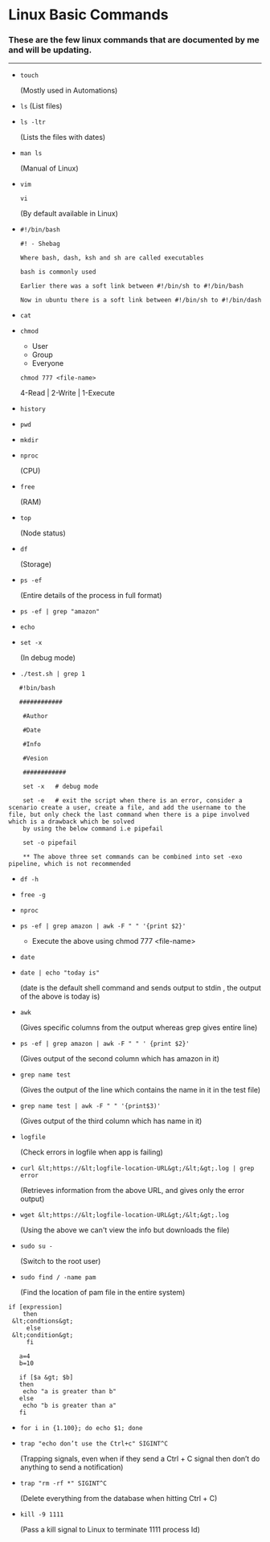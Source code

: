 # Linux Basic Commands

### These are the few linux commands that are documented by me and will be updating.

---

- `touch `
  
  (Mostly used in Automations)

 
- `ls`
  (List files) 

 
- `ls -ltr`
  
  (Lists the files with dates)

 
-  `man ls`

   (Manual of Linux)

 
- `vim`
  
  `vi`
  
  (By default available in Linux)

 
- `#!/bin/bash`
  ```
  #! - Shebag 
  
  Where bash, dash, ksh and sh are called executables 
   
  bash is commonly used 
   
  Earlier there was a soft link between #!/bin/sh to #!/bin/bash 
   
  Now in ubuntu there is a soft link between #!/bin/sh to #!/bin/dash 
  ```

  
- `cat` 
  
- `chmod` 
 
  -   User 
  -   Group 
  -   Everyone   
 
   `chmod 777 <file-name>`
 
   4-Read | 2-Write | 1-Execute 
 
- `history`
 
- `pwd` 
 
- `mkdir`  
  
- `nproc`
  
  (CPU) 
  
- `free` 

  (RAM)
  
- `top` 

  (Node status)
 
- `df`
  
  (Storage) 
  
- `ps -ef` 

  (Entire details of the process in full format)  
  
- `ps -ef | grep "amazon"`  
  
- `echo`  
 
- `set -x` 

  (In debug mode) 
  
- `./test.sh | grep 1` 
 
 
```
   #!bin/bash 

   ############ 

    #Author 

    #Date 

    #Info 

    #Vesion 

    ############ 

    set -x   # debug mode 

    set -e   # exit the script when there is an error, consider a scenario create a user, create a file, and add the username to the file, but only check the last command when there is a pipe involved which is a drawback which be solved 
    by using the below command i.e pipefail 

    set -o pipefail 
     
    ** The above three set commands can be combined into set -exo pipeline, which is not recommended  
```
    
-  `df -h`
  
-  `free -g` 

-  `nproc` 

-  `ps -ef | grep amazon | awk -F " " '{print $2}'`
    
    - Execute the above using chmod 777 &lt;file-name&gt; 
 
- `date` 
 
- `date | echo "today is"`
  
  (date is the default shell command and sends output to stdin , the output of the above is today is)
 
- `awk` 

  (Gives specific columns from the output whereas grep gives entire line)
 
- `ps -ef | grep amazon | awk -F " " ' {print $2}'` 

  (Gives output of the second column which has amazon in it)
 
- `grep name test` 

  (Gives the output of the line which contains the name in it in the test file)
 
- `grep name test | awk -F " " '{print$3)'` 

  (Gives output of the third column which has name in it)
 
- `logfile`  

  (Check errors in logfile when app is failing)
 
- `curl &lt;https://&lt;logfile-location-URL&gt;/&lt;&gt;.log | grep error` 

  (Retrieves information from the above URL, and gives only the error output)
 
- `wget &lt;https://&lt;logfile-location-URL&gt;/&lt;&gt;.log` 

  (Using the above we can't view the info but downloads the file)  
 
- `sudo su -`  

  (Switch to the root user)
 
- `sudo find / -name pam` 

  (Find the location of pam file in the entire system) 
 
 ```
 if [expression] 
     then 
  &lt;condtions&gt; 
      else 
  &lt;condition&gt; 
      fi 
 ```
```
   a=4 
   b=10 
 
   if [$a &gt; $b] 
   then  
    echo "a is greater than b" 
   else 
    echo "b is greater than a" 
   fi 
``` 
- `for i in {1.100}; do echo $1; done`
 
- `trap "echo don’t use the Ctrl+c" SIGINT^C` 

  (Trapping signals, even when if they send a Ctrl + C signal then don’t do anything to send a notification)
 
- `trap "rm -rf *" SIGINT^C` 

  (Delete everything from the database when hitting Ctrl + C)
 
- `kill -9 1111` 

  (Pass a kill signal to Linux to terminate 1111 process Id)
